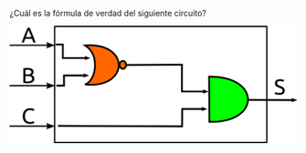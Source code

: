 ¿Cuál es la fórmula de verdad del siguiente circuito?


![alt text](https://github.com/Orga-UNQ/mumuki-guia-bajo-nivel-logica-digital/blob/master/circuitoATabla1.png?raw=true "Logo Title Text 1")

